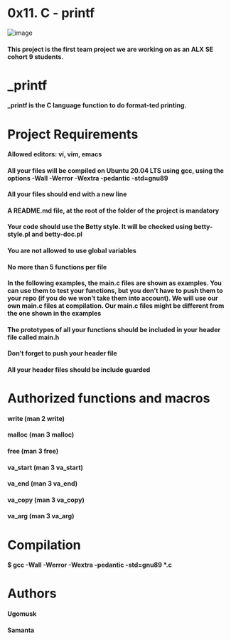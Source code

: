 # 0x11. C - printf
![image](https://user-images.githubusercontent.com/94729493/196539386-5f8b392e-4d4a-44a5-9a7f-51b4bb5321df.png)
#### This project is the first team project we are working on as an ALX SE cohort 9 students.
# _printf
#### _printf is the C language function to do format-ted printing.
# Project Requirements
#### Allowed editors: vi, vim, emacs
#### All your files will be compiled on Ubuntu 20.04 LTS using gcc, using the options -Wall -Werror -Wextra -pedantic -std=gnu89
#### All your files should end with a new line
#### A README.md file, at the root of the folder of the project is mandatory
#### Your code should use the Betty style. It will be checked using betty-style.pl and betty-doc.pl
#### You are not allowed to use global variables
#### No more than 5 functions per file
#### In the following examples, the main.c files are shown as examples. You can use them to test your functions, but you don’t have to push them to your repo (if you do we won’t take them into account). We will use our own main.c files at compilation. Our main.c files might be different from the one shown in the examples
#### The prototypes of all your functions should be included in your header file called main.h
#### Don’t forget to push your header file
#### All your header files should be include guarded
# Authorized functions and macros
#### write (man 2 write)
#### malloc (man 3 malloc)
#### free (man 3 free)
#### va_start (man 3 va_start)
#### va_end (man 3 va_end)
#### va_copy (man 3 va_copy)
#### va_arg (man 3 va_arg)
# Compilation
#### $ gcc -Wall -Werror -Wextra -pedantic -std=gnu89 *.c
# Authors
#### Ugomusk
#### Samanta
